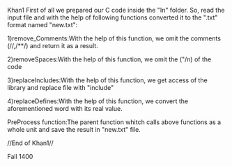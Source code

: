 Khan1
First of all we prepared our C code inside the "In" folder. So, read the input file and with the help of following functions converted it to the ".txt" format named "new.txt":

1)remove_Comments:With the help of this function, we omit the comments (//,/**/) and return it as a result.

2)removeSpaces:With the help of this function, we omit the ("/n) of the code

3)replaceIncludes:With the help of this function, we get access of the library and replace file with "include"

4)replaceDefines:With the help of this function, we convert the aforementioned word with its real value.

PreProcess function:The parent function whitch calls above functions as a whole unit and save the result in "new.txt" file.

//End of Khan1//

Fall 1400